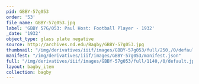 ```yaml
---
pid: GBBY-57g053
order: '53'
file_name: GBBY-57g053.jpg
label: 'GBBY 57G/053: Paul Host: Football Player - 1932'
_date: '1932'
object_type: glass plate negative
source: http://archives.nd.edu/Bagby/GBBY-57g053.jpg
thumbnail: "/img/derivatives/iiif/images/GBBY-57g053/full/250,/0/default.jpg"
manifest: "/img/derivatives/iiif/images/GBBY-57g053/manifest.json"
full: "/img/derivatives/iiif/images/GBBY-57g053/full/1140,/0/default.jpg"
layout: bagby_item
collection: bagby
---
```

